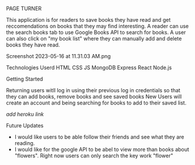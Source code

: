 PAGE TURNER

This application is for readers to save books they have read and get reccomendations on books that they may find interesting. A reader can use the search books tab to use Google Books API to search for books. A user can also click on "my book list" where they can manually add and delete books they have read. 

Screenshot 2023-05-16 at 11.31.03 AM.png

Technologies Userd
HTML
CSS
JS
MongoDB
Express
React
Node.js

Getting Started

Returning users witll log in using their previous log in credentials so that they can add books, remove books and see saved books
New Users will create an account and being searching for books to add to their saved list. 

*add heroku link*

Future Updates

- I would like users to be able follow their friends and see what they are reading. 
- I would like for the google API to be abel to view more than books about "flowers". Right now users can only search the key work "flower"

